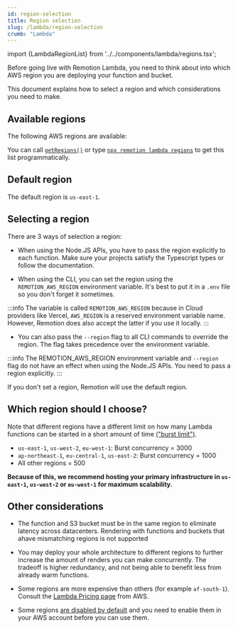 ```yaml
---
id: region-selection
title: Region selection
slug: /lambda/region-selection
crumb: "Lambda"
---
```


import {LambdaRegionList} from '../../components/lambda/regions.tsx';

Before going live with Remotion Lambda, you need to think about into which AWS region you are deploying your function and bucket.

This document explains how to select a region and which considerations you need to make.

## Available regions

The following AWS regions are available:

<LambdaRegionList />

You can call [`getRegions()`](/docs/lambda/getregions) or type [`npx remotion lambda regions`](/docs/lambda/cli/regions) to get this list programmatically.

## Default region

The default region is `us-east-1`.

## Selecting a region

There are 3 ways of selection a region:

- When using the Node.JS APIs, you have to pass the region explicitly to each function. Make sure your projects satisfy the Typescript types or follow the documentation.

- When using the CLI, you can set the region using the `REMOTION_AWS_REGION` environment variable. It's best to put it in a `.env` file so you don't forget it sometimes.

:::info
The variable is called `REMOTION_AWS_REGION` because in Cloud providers like Vercel, `AWS_REGION` is a reserved environment variable name. However, Remotion does also accept the latter if you use it locally.
:::

- You can also pass the `--region` flag to all CLI commands to override the region. The flag takes precedence over the environment variable.

:::info
The REMOTION_AWS_REGION environment variable and `--region` flag do not have an effect when using the Node.JS APIs. You need to pass a region explicitly.
:::

If you don't set a region, Remotion will use the default region.

## Which region should I choose?

Note that different regions have a different limit on how many Lambda functions can be started in a short amount of time [("burst limit")](https://docs.aws.amazon.com/lambda/latest/dg/invocation-scaling.html).

- `us-east-1`, `us-west-2`, `eu-west-1`: Burst concurrency = 3000
- `ap-northeast-1`, `eu-central-1`, `us-east-2`: Burst concurrency = 1000
- All other regions = 500

**Because of this, we recommend hosting your primary infrastructure in `us-east-1`, `us-west-2` or `eu-west-1` for maximum scalability.**

## Other considerations

- The function and S3 bucket must be in the same region to eliminate latency across datacenters. Rendering with functions and buckets that ahave mismatching regions is not supported

- You may deploy your whole architecture to different regions to further increase the amount of renders you can make concurrently. The tradeoff is higher redundancy, and not being able to benefit less from already warm functions.

- Some regions are more expensive than others (for example `af-south-1`).
  Consult the [Lambda Pricing page](https://aws.amazon.com/lambda/pricing/) from AWS.

- Some regions [are disabled by default](https://docs.aws.amazon.com/general/latest/gr/rande-manage.html) and you need to enable them in your AWS account before you can use them.
